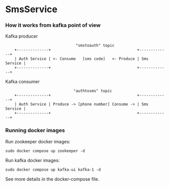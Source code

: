 # SmsService

### How it works from kafka point of view

Kafka producer
```
                               "smstoauth" topic
	+--------------+                                      +-------------+
    | Auth Service | <- Consume   [sms code]   <- Produce | Sms Service |
	+--------------+                                      +-------------+
```

Kafka consumer
```
                              "authtosms" topic
	+--------------+                                      +-------------+
	| Auth Service | Produce -> [phone number] Consume -> | Sms Service |
	+--------------+                                      +-------------+
```

### Running docker images

Run zookeeper docker images:
```
sudo docker compose up zookeeper -d
```

Run kafka docker images:
```
sudo docker compose up kafka-ui kafka-1 -d
```

See more details in the docker-compose file.